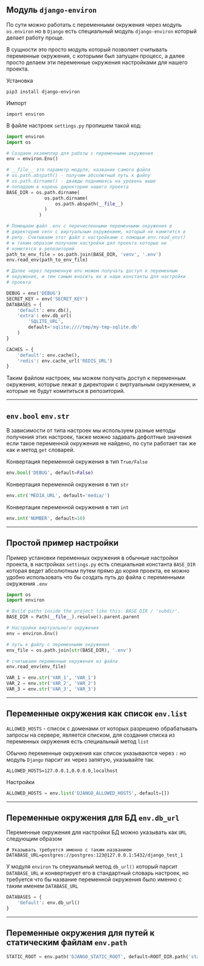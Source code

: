 Модуль `django-environ`
---
По сути можно работать с переменными окружения через модуль
`os.environ` но в `Django` есть специальный модуль `django-environ`
который делает работу проще.

В сущности это просто модуль который позволяет считывать переменные 
окружения, с которыми был запущен процесс, а далее просто делаем эти 
переменные окружения настройками для нашего проекта.

Установка

    pip3 install django-environ

Импорт 

    import environ

В файле настроек `settings.py` пропишем такой код:

```python
import environ
import os

# Создаем экземпляр для работы с переменными окружения
env = environ.Env()

# __file__ это параметр модуля, название самого файла
# os.path.abspath() - получим абсолютный путь к файлу
# os.path.dirname() - дважды поднимаясь на уровень выше
# попадаем в корень директории нашего проекта
BASE_DIR = os.path.dirname(
              os.path.dirname(
                  os.path.abspath(__file__)
              )
            )

# Помещаем файл .env с перечисленными переменными окружения в
# директорию venv c виртуальным окружением, который не комитится в
# репу. Считываем этот файл с настройками с помощью env.read_env()
# и таким образом получаем настройки дял проекта которые не 
# комитятся в репозиторий
path_to_env_file = os.path.join(BASE_DIR, 'venv', '.env')
env.read_env(path_to_env_file)

# Далее через переменную env можем получать доступ к переменным
# окружения, и тем самым вносить их в наши константы для настройки
# проекта

DEBUG = env('DEBUG')
SECRET_KEY = env('SECRET_KEY')
DATABASES = {
    'default': env.db(),
    'extra': env.db_url(
        'SQLITE_URL',
        default='sqlite:////tmp/my-tmp-sqlite.db'
    )
}

CACHES = {
    'default': env.cache(),
    'redis': env.cache_url('REDIS_URL')
}
```

Таким файлом настроек, мы можем получать доступ к переменным 
окружения, которые лежат в директории с виртуальным окружением,
и которые не будут комититься в репозиторий.

---
`env.bool` `env.str`
---

В зависимости от типа настроек мы используем разные методы получения 
этих настроек, также можно задавать дефолтные значения если такое переменной 
окружения не найдено, по сути работает так же как и метод `get` словарей. 

Конвертация переменной окружения в тип `True/False`
```python
env.bool('DEBUG', default=False)
```

Конвертация переменной окружения в тип `str`
```python
env.str('MEDIA_URL', default='media/')
```

Конвертация переменной окружения в тип `int`
```python
env.int('NUMBER', default=10)
```

---
Простой пример настройки
---

Пример установки переменных окружения в обычные настройки проекта, в настройках 
`settings.py` есть специальная константа `BASE_DIR` которая ведет абсолютным
путем прямо до корня проекта, ее можно удобно использовать что бы создать путь 
до файла с переменными окружения `.env`

```python
import os
import environ

# Build paths inside the project like this: BASE_DIR / 'subdir'.
BASE_DIR = Path(__file__).resolve().parent.parent

# Настройки виртуального окружения
env = environ.Env()

# путь к файлу с переменными окружения
env_file = os.path.join(str(BASE_DIR), '.env')

# считываем переменные окружения из файла
env.read_env(env_file)

VAR_1 = env.str('VAR_1', 'VAR_1')
VAR_2 = env.str('VAR_2', 'VAR_2')
VAR_3 = env.str('VAR_3', 'VAR_3')
```

---
Переменные окружения как список `env.list`
---

`ALLOWED_HOSTS` - список с доменами от которых разрешено 
обрабатывать запросы на сервере, является списком, для создания 
списка из переменных окружения есть специальный метод `list`

Обычно переменные окружения как список указываются через `:` но 
модуль `Django` парсит их через запятую, указывайте так.
```
ALLOWED_HOSTS=127.0.0.1,0.0.0.0,localhost
```

Настройки
```python
ALLOWED_HOSTS = env.list('DJANGO_ALLOWED_HOSTS', default=[])
```

---
Переменные окружения для БД `env.db_url`
---

Переменные окружения для настройки БД можно указывать как `URL`
следующим образом

    # Указывать требуется именно с таким названием
    DATABASE_URL=postgres://postgres:123@127.0.0.1:5432/django_test_1

У модуля `environ` ть спеуиальный метод `db_url()` который парсит
`DATABASE_URL` и конвертирует его в стандартный словарь настроек, 
но требуется что бы название переменной окружения было именно с таким
именем `DATABASE_URL`

```python
DATABASES = {
    'default': env.db_url()
}
```

---
Переменные окружения для путей к статическим файлам `env.path`
---

```python
STATIC_ROOT = env.path('DJANGO_STATIC_ROOT', default=ROOT_DIR.path('static').root)
```
